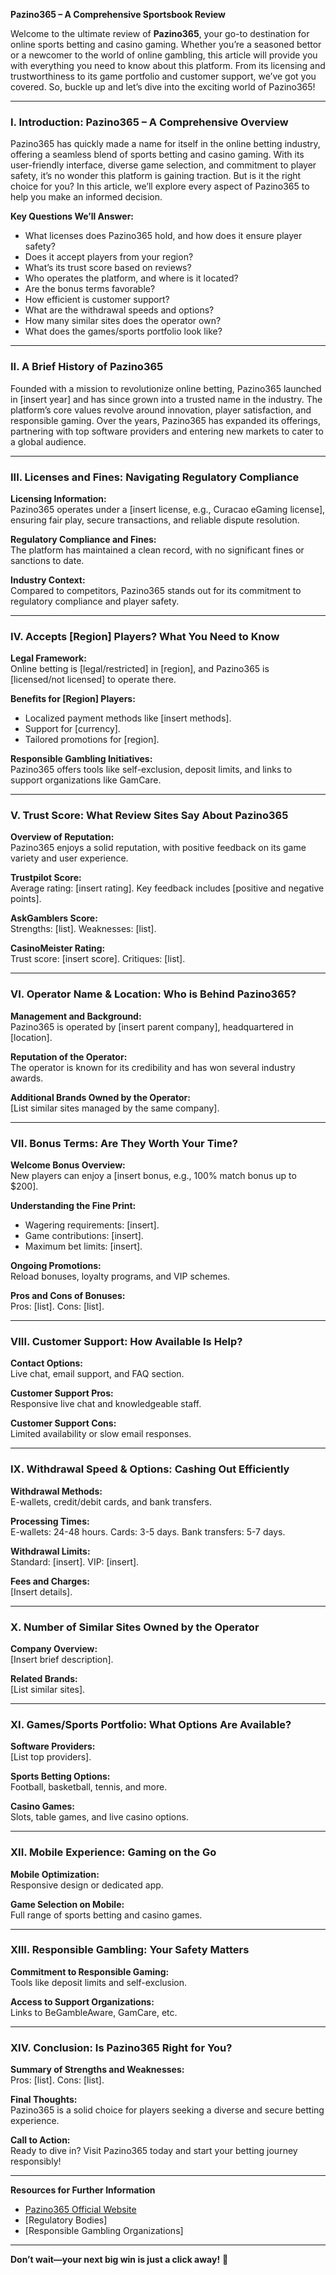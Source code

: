 **Pazino365 – A Comprehensive Sportsbook Review**  

Welcome to the ultimate review of **Pazino365**, your go-to destination for online sports betting and casino gaming. Whether you’re a seasoned bettor or a newcomer to the world of online gambling, this article will provide you with everything you need to know about this platform. From its licensing and trustworthiness to its game portfolio and customer support, we’ve got you covered. So, buckle up and let’s dive into the exciting world of Pazino365!  

---

### **I. Introduction: Pazino365 – A Comprehensive Overview**  
Pazino365 has quickly made a name for itself in the online betting industry, offering a seamless blend of sports betting and casino gaming. With its user-friendly interface, diverse game selection, and commitment to player safety, it’s no wonder this platform is gaining traction. But is it the right choice for you? In this article, we’ll explore every aspect of Pazino365 to help you make an informed decision.  

**Key Questions We’ll Answer:**  
- What licenses does Pazino365 hold, and how does it ensure player safety?  
- Does it accept players from your region?  
- What’s its trust score based on reviews?  
- Who operates the platform, and where is it located?  
- Are the bonus terms favorable?  
- How efficient is customer support?  
- What are the withdrawal speeds and options?  
- How many similar sites does the operator own?  
- What does the games/sports portfolio look like?  

---

### **II. A Brief History of Pazino365**  
Founded with a mission to revolutionize online betting, Pazino365 launched in [insert year] and has since grown into a trusted name in the industry. The platform’s core values revolve around innovation, player satisfaction, and responsible gaming. Over the years, Pazino365 has expanded its offerings, partnering with top software providers and entering new markets to cater to a global audience.  

---

### **III. Licenses and Fines: Navigating Regulatory Compliance**  
**Licensing Information:**  
Pazino365 operates under a [insert license, e.g., Curacao eGaming license], ensuring fair play, secure transactions, and reliable dispute resolution.  

**Regulatory Compliance and Fines:**  
The platform has maintained a clean record, with no significant fines or sanctions to date.  

**Industry Context:**  
Compared to competitors, Pazino365 stands out for its commitment to regulatory compliance and player safety.  

---

### **IV. Accepts [Region] Players? What You Need to Know**  
**Legal Framework:**  
Online betting is [legal/restricted] in [region], and Pazino365 is [licensed/not licensed] to operate there.  

**Benefits for [Region] Players:**  
- Localized payment methods like [insert methods].  
- Support for [currency].  
- Tailored promotions for [region].  

**Responsible Gambling Initiatives:**  
Pazino365 offers tools like self-exclusion, deposit limits, and links to support organizations like GamCare.  

---

### **V. Trust Score: What Review Sites Say About Pazino365**  
**Overview of Reputation:**  
Pazino365 enjoys a solid reputation, with positive feedback on its game variety and user experience.  

**Trustpilot Score:**  
Average rating: [insert rating]. Key feedback includes [positive and negative points].  

**AskGamblers Score:**  
Strengths: [list]. Weaknesses: [list].  

**CasinoMeister Rating:**  
Trust score: [insert score]. Critiques: [list].  

---

### **VI. Operator Name & Location: Who is Behind Pazino365?**  
**Management and Background:**  
Pazino365 is operated by [insert parent company], headquartered in [location].  

**Reputation of the Operator:**  
The operator is known for its credibility and has won several industry awards.  

**Additional Brands Owned by the Operator:**  
[List similar sites managed by the same company].  

---

### **VII. Bonus Terms: Are They Worth Your Time?**  
**Welcome Bonus Overview:**  
New players can enjoy a [insert bonus, e.g., 100% match bonus up to $200].  

**Understanding the Fine Print:**  
- Wagering requirements: [insert].  
- Game contributions: [insert].  
- Maximum bet limits: [insert].  

**Ongoing Promotions:**  
Reload bonuses, loyalty programs, and VIP schemes.  

**Pros and Cons of Bonuses:**  
Pros: [list]. Cons: [list].  

---

### **VIII. Customer Support: How Available Is Help?**  
**Contact Options:**  
Live chat, email support, and FAQ section.  

**Customer Support Pros:**  
Responsive live chat and knowledgeable staff.  

**Customer Support Cons:**  
Limited availability or slow email responses.  

---

### **IX. Withdrawal Speed & Options: Cashing Out Efficiently**  
**Withdrawal Methods:**  
E-wallets, credit/debit cards, and bank transfers.  

**Processing Times:**  
E-wallets: 24-48 hours. Cards: 3-5 days. Bank transfers: 5-7 days.  

**Withdrawal Limits:**  
Standard: [insert]. VIP: [insert].  

**Fees and Charges:**  
[Insert details].  

---

### **X. Number of Similar Sites Owned by the Operator**  
**Company Overview:**  
[Insert brief description].  

**Related Brands:**  
[List similar sites].  

---

### **XI. Games/Sports Portfolio: What Options Are Available?**  
**Software Providers:**  
[List top providers].  

**Sports Betting Options:**  
Football, basketball, tennis, and more.  

**Casino Games:**  
Slots, table games, and live casino options.  

---

### **XII. Mobile Experience: Gaming on the Go**  
**Mobile Optimization:**  
Responsive design or dedicated app.  

**Game Selection on Mobile:**  
Full range of sports betting and casino games.  

---

### **XIII. Responsible Gambling: Your Safety Matters**  
**Commitment to Responsible Gaming:**  
Tools like deposit limits and self-exclusion.  

**Access to Support Organizations:**  
Links to BeGambleAware, GamCare, etc.  

---

### **XIV. Conclusion: Is Pazino365 Right for You?**  
**Summary of Strengths and Weaknesses:**  
Pros: [list]. Cons: [list].  

**Final Thoughts:**  
Pazino365 is a solid choice for players seeking a diverse and secure betting experience.  

**Call to Action:**  
Ready to dive in? Visit Pazino365 today and start your betting journey responsibly!  

---

**Resources for Further Information**  
- [Pazino365 Official Website](https://cazino365.ro)  
- [Regulatory Bodies]  
- [Responsible Gambling Organizations]  

--- 

**Don’t wait—your next big win is just a click away!** 🚀